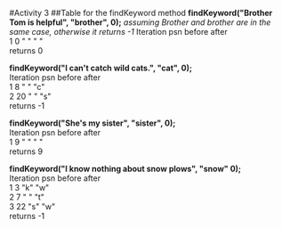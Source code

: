 #Activity 3
##Table for the findKeyword method
**findKeyword("Brother Tom is helpful", "brother", 0);**					_assuming Brother and brother are in the same case, otherwise it returns -1_
Iteration	psn	    before	after		
1	        0	    " "	    " "		
returns 0					
					
**findKeyword("I can't catch wild cats.", "cat", 0);**					
Iteration	psn	    before	after		
1	        8	    " "	    "c"		
2	        20	    " "	    "s"		
returns -1					
					
**findKeyword("She's my sister", "sister", 0);**					
Iteration	psn	    before	after		
1	        9	    " "	    " "		
returns 9					
					
**findKeyword("I know nothing about snow plows", "snow" 0);**				
Iteration	psn	    before  after		
1	        3	    "k"	    "w"		
2	        7	    " "	    "t"		
3	        22	    "s"	    "w"		
returns -1					
